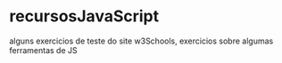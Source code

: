 # recursosJavaScript
 alguns exercicios de teste do site w3Schools, exercicios sobre algumas ferramentas de JS
